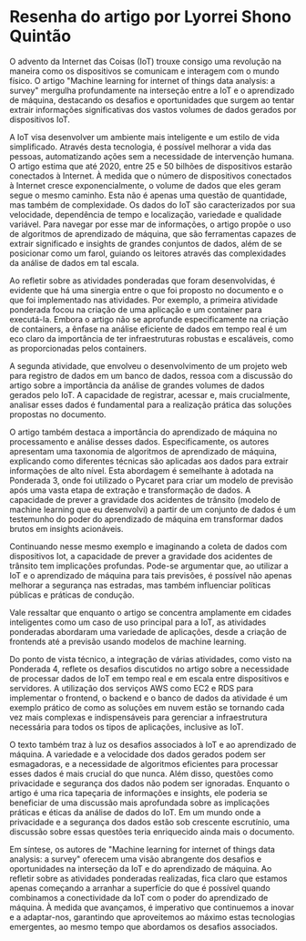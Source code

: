 # Resenha do artigo por Lyorrei Shono Quintão

O advento da Internet das Coisas (IoT) trouxe consigo uma revolução na maneira como os dispositivos se comunicam e interagem com o mundo físico. O artigo "Machine learning for internet of things data analysis: a survey" mergulha profundamente na interseção entre a IoT e o aprendizado de máquina, destacando os desafios e oportunidades que surgem ao tentar extrair informações significativas dos vastos volumes de dados gerados por dispositivos IoT. 

A IoT visa desenvolver um ambiente mais inteligente e um estilo de vida simplificado. Através desta tecnologia, é possível melhorar a vida das pessoas, automatizando ações sem a necessidade de intervenção humana. O artigo estima que até 2020, entre 25 e 50 bilhões de dispositivos estarão conectados à Internet. À medida que o número de dispositivos conectados à Internet cresce exponencialmente, o volume de dados que eles geram segue o mesmo caminho. Esta não é apenas uma questão de quantidade, mas também de complexidade. Os dados do IoT são caracterizados por sua velocidade, dependência de tempo e localização, variedade e qualidade variável. Para navegar por esse mar de informações, o artigo propõe o uso de algoritmos de aprendizado de máquina, que são ferramentas capazes de extrair significado e insights de grandes conjuntos de dados, além de se posicionar como um farol, guiando os leitores através das complexidades da análise de dados em tal escala.

Ao refletir sobre as atividades ponderadas que foram desenvolvidas, é evidente que há uma sinergia entre o que foi proposto no documento e o que foi implementado nas atividades. Por exemplo, a primeira atividade ponderada focou na criação de uma aplicação e um container para executá-la. Embora o artigo não se aprofunde especificamente na criação de containers, a ênfase na análise eficiente de dados em tempo real é um eco claro da importância de ter infraestruturas robustas e escaláveis, como as proporcionadas pelos containers.

A segunda atividade, que envolveu o desenvolvimento de um projeto web para registro de dados em um banco de dados, ressoa com a discussão do artigo sobre a importância da análise de grandes volumes de dados gerados pelo IoT. A capacidade de registrar, acessar e, mais crucialmente, analisar esses dados é fundamental para a realização prática das soluções propostas no documento.

O artigo também destaca a importância do aprendizado de máquina no processamento e análise desses dados. Especificamente, os autores apresentam uma taxonomia de algoritmos de aprendizado de máquina, explicando como diferentes técnicas são aplicadas aos dados para extrair informações de alto nível. Esta abordagem é semelhante à adotada na Ponderada 3, onde foi utilizado o Pycaret para criar um modelo de previsão após uma vasta etapa de extração e transformação de dados. A capacidade de prever a gravidade dos acidentes de trânsito (modelo de machine learning que eu desenvolvi) a partir de um conjunto de dados é um testemunho do poder do aprendizado de máquina em transformar dados brutos em insights acionáveis.

Continuando nesse mesmo exemplo e imaginando a coleta de dados com dispositivos Iot, a capacidade de prever a gravidade dos acidentes de trânsito tem implicações profundas. Pode-se argumentar que, ao utilizar a IoT e o aprendizado de máquina para tais previsões, é possível não apenas melhorar a segurança nas estradas, mas também influenciar políticas públicas e práticas de condução.

Vale ressaltar que enquanto o artigo se concentra amplamente em cidades inteligentes como um caso de uso principal para a IoT, as atividades ponderadas abordaram uma variedade de aplicações, desde a criação de frontends até a previsão usando modelos de machine learning. 

Do ponto de vista técnico, a integração de várias atividades, como visto na Ponderada 4, reflete os desafios discutidos no artigo sobre a necessidade de processar dados de IoT em tempo real e em escala entre dispositivos e servidores. A utilização dos serviços AWS como EC2 e RDS para implementar o frontend, o backend e o banco de dados da atividade é um exemplo prático de como as soluções em nuvem estão se tornando cada vez mais complexas e indispensáveis para gerenciar a infraestrutura necessária para todos os tipos de aplicações, inclusive as IoT.

O texto também traz à luz os desafios associados à IoT e ao aprendizado de máquina. A variedade e a velocidade dos dados gerados podem ser esmagadoras, e a necessidade de algoritmos eficientes para processar esses dados é mais crucial do que nunca. Além disso, questões como privacidade e segurança dos dados não podem ser ignoradas. Enquanto o artigo é uma rica tapeçaria de informações e insights, ele poderia se beneficiar de uma discussão mais aprofundada sobre as implicações práticas e éticas da análise de dados do IoT. Em um mundo onde a privacidade e a segurança dos dados estão sob crescente escrutínio, uma discussão sobre essas questões teria enriquecido ainda mais o documento.

Em síntese, os autores de "Machine learning for internet of things data analysis: a survey" oferecem uma visão abrangente dos desafios e oportunidades na interseção da IoT e do aprendizado de máquina. Ao refletir sobre as atividades ponderadas realizadas, fica claro que estamos apenas começando a arranhar a superfície do que é possível quando combinamos a conectividade da IoT com o poder do aprendizado de máquina. À medida que avançamos, é imperativo que continuemos a inovar e a adaptar-nos, garantindo que aproveitemos ao máximo estas tecnologias emergentes, ao mesmo tempo que abordamos os desafios associados.